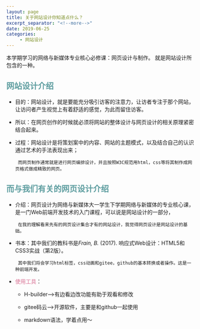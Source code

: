 ```yaml
---
layout: page
title: 关于网站设计你知道点什么？
excerpt_separator: "<!--more-->"
date: 2019-06-25
categories:
     - 网站设计
---
```


本学期学习的网络与新媒体专业核心必修课：网页设计与制作。
就是网站设计所包含的一种。

<!--more-->

## **<font color=#5F9EA0>网站设计**介绍</font>

* 目的：网站设计，就是要能充分吸引访客的注意力，让访者专注于那个网站，让访问者产生视觉上有着舒适的感觉，为此而留住访客。

* 所以：在网页创作的时候就必须将网站的整体设计与网页设计的相关原理紧密结合起来。

* 过程：网站设计是将策划案中的内容、网站的主题模式，以及结合自己的认识通过艺术的手法表现出来；
  
       而网页制作通常就是进行网页编排设计，并且按照W3C规范用html，css等将其制作成网页格式做成精致的网页。

## <font color=#5F9EA0>而与我们有关的**网页设计**介绍</font>

* 介绍：网页设计为网络与新媒体大一学生下学期网络与新媒体的专业核心课，是一门Web前端开发技术的入门课程，可以说是网站设计的一部分，

       在我的理解看来先有的网页设计集合才有的网站设计，我觉得网页设计是网站设计的基础。

* 书本：其中我们的教科书是*Frain, B.* (2017). 响应式Web设计：HTML5和CSS3实战（第2版）。

       其中我们将会学习html标签，css动画和gitee，github的基本转换或者操作。这是一种前端开发。

* <font color=#D87093>使用工具</font>：

     * H-builder-->有边看边改功能有助于观看和修改

     * gitee码云-->开源软件，主要是和github一起使用
     
     * markdown语法，学着点用～

          

